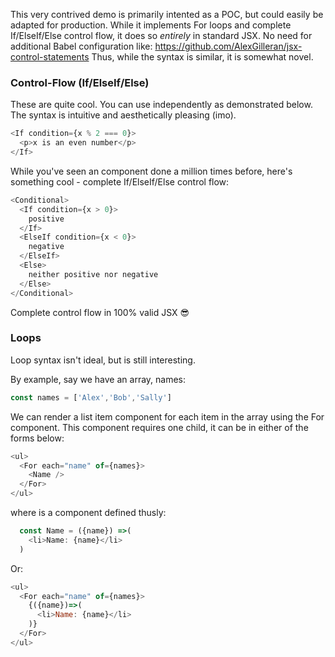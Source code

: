 This very contrived demo is primarily intented as a POC, but could easily be adapted for production.
While it implements For loops and complete If/ElseIf/Else control flow, it does so *entirely* in standard JSX.
No need for additional Babel configuration like: https://github.com/AlexGilleran/jsx-control-statements
Thus, while the syntax is similar, it is somewhat novel.

### Control-Flow (If/ElseIf/Else)

These are quite cool. You can use <If> independently as demonstrated below.
The syntax is intuitive and aesthetically pleasing (imo).  

```js
<If condition={x % 2 === 0}>
  <p>x is an even number</p>
</If>
```

While you've seen an <If> component done a million times before, here's something cool - complete If/ElseIf/Else control flow:

```js
<Conditional>
  <If condition={x > 0}>
    positive
  </If>
  <ElseIf condition={x < 0}>
    negative
  </ElseIf>
  <Else>
    neither positive nor negative
  </Else>
</Conditional>
```

Complete control flow in 100% valid JSX 😎

### Loops

Loop syntax isn't ideal, but is still interesting.

By example, say we have an array, names:
```js
const names = ['Alex','Bob','Sally']
```

We can render a list item component for each item in the array using the For component. This component requires one child, it can be in either of the forms below:
```js
<ul>
  <For each="name" of={names}>
    <Name />
  </For>
</ul>
```

where <Name /> is a component defined thusly:
```js
  const Name = ({name}) =>(
    <li>Name: {name}</li>
  )
```
Or:
```js
<ul>
  <For each="name" of={names}>
    {({name})=>(
      <li>Name: {name}</li>
    )}
  </For>
</ul>
```
